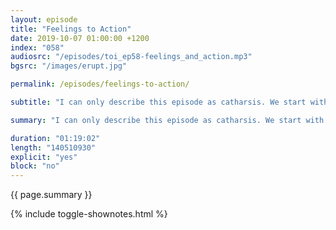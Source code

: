 ```yaml
---
layout: episode
title: "Feelings to Action"
date: 2019-10-07 01:00:00 +1200
index: "058"
audiosrc: "/episodes/toi_ep58-feelings_and_action.mp3"
bgsrc: "/images/erupt.jpg"

permalink: /episodes/feelings-to-action/

subtitle: "I can only describe this episode as catharsis. We start with a mini-therapy session as we discuss our feelings and the different ways we manage them. Then, as we feel stronger and more capable, we move on to discussing the real change that we can influence to make the world a better place for everyone. This episode uplifted me and placated my worst anxieties. I hope you enjoy it too."

summary: "I can only describe this episode as catharsis. We start with a mini-therapy session as we discuss our feelings and the different ways we manage them. Then, as we feel stronger and more capable, we move on to discussing the real change that we can influence to make the world a better place for everyone. This episode uplifted me and placated my worst anxieties. I hope you enjoy it too."

duration: "01:19:02"
length: "140510930"
explicit: "yes"
block: "no" 
---
```

<section class="summary" markdown="1">

{{ page.summary }}

</section>

{% include toggle-shownotes.html %}

<section id="shownotes" class="hidden" markdown="1">


</section>
